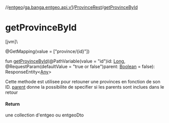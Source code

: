 //[entgeo](../../../index.md)/[ga.banga.entgeo.api.v1](../index.md)/[ProvinceRest](index.md)/[getProvinceById](get-province-by-id.md)

# getProvinceById

[jvm]\

@GetMapping(value = ["province/{id}"])

fun [getProvinceById](get-province-by-id.md)(@PathVariable(value = "id")id: [Long](https://kotlinlang.org/api/latest/jvm/stdlib/kotlin/-long/index.html), @RequestParam(defaultValue = "true or false")parent: [Boolean](https://kotlinlang.org/api/latest/jvm/stdlib/kotlin/-boolean/index.html) = false): ResponseEntity&lt;[Any](https://kotlinlang.org/api/latest/jvm/stdlib/kotlin/-any/index.html)&gt;

Cette methode est utilisee pour retouner une provinces en fonction de son ID. [parent](get-province-by-id.md) donne la possibilite de specifier si les parents sont inclues dans le retour

#### Return

une collection d'entgeo ou entgeoDto
